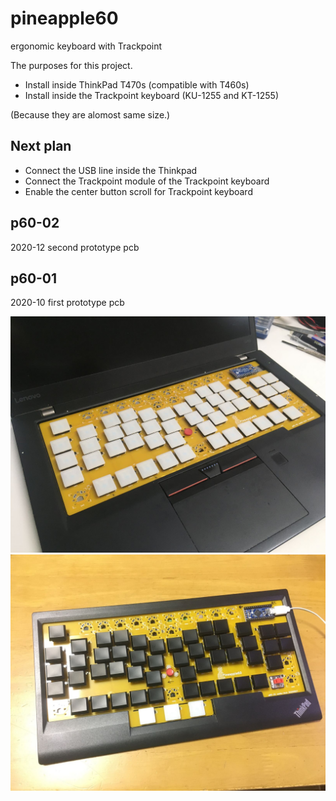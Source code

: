 # pineapple60
ergonomic keyboard with Trackpoint

The purposes for this project.
- Install inside ThinkPad T470s (compatible with T460s)
- Install inside the Trackpoint keyboard (KU-1255 and KT-1255)

(Because they are alomost same size.)

## Next plan
- Connect the USB line inside the Thinkpad
- Connect the Trackpoint module of the Trackpoint keyboard
- Enable the center button scroll for Trackpoint keyboard

## p60-02
2020-12 second prototype pcb


## p60-01
2020-10 first prototype pcb

![on Thinkpad T470s](p60-01\Thinkpad_T470s.jpg)
![on Trackpoint keyboard](p60-01\Trackpoint_keyboard.jpg)
